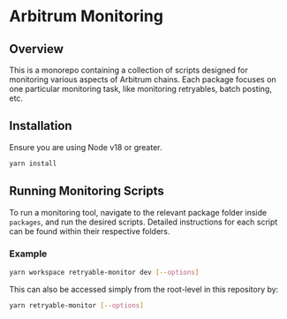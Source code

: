 # Arbitrum Monitoring

## Overview

This is a monorepo containing a collection of scripts designed for monitoring various aspects of Arbitrum chains. Each package focuses on one particular monitoring task, like monitoring retryables, batch posting, etc.

## Installation

Ensure you are using Node v18 or greater.

```bash
yarn install
```

## Running Monitoring Scripts

To run a monitoring tool, navigate to the relevant package folder inside `packages`, and run the desired scripts. Detailed instructions for each script can be found within their respective folders.

### Example

```bash
yarn workspace retryable-monitor dev [--options]
```

This can also be accessed simply from the root-level in this repository by:

```bash
yarn retryable-monitor [--options]
```
